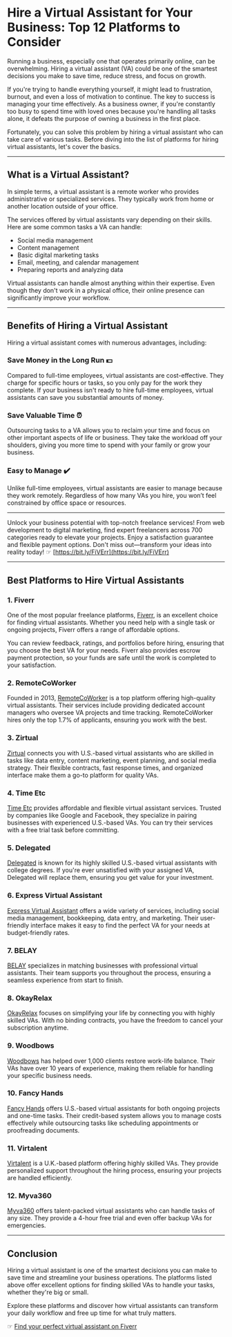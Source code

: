 # Hire a Virtual Assistant for Your Business: Top 12 Platforms to Consider

Running a business, especially one that operates primarily online, can be overwhelming. Hiring a virtual assistant (VA) could be one of the smartest decisions you make to save time, reduce stress, and focus on growth.

If you're trying to handle everything yourself, it might lead to frustration, burnout, and even a loss of motivation to continue. The key to success is managing your time effectively. As a business owner, if you're constantly too busy to spend time with loved ones because you're handling all tasks alone, it defeats the purpose of owning a business in the first place.

Fortunately, you can solve this problem by hiring a virtual assistant who can take care of various tasks. Before diving into the list of platforms for hiring virtual assistants, let's cover the basics.

---

## What is a Virtual Assistant?

In simple terms, a virtual assistant is a remote worker who provides administrative or specialized services. They typically work from home or another location outside of your office. 

The services offered by virtual assistants vary depending on their skills. Here are some common tasks a VA can handle:

- Social media management
- Content management
- Basic digital marketing tasks
- Email, meeting, and calendar management
- Preparing reports and analyzing data

Virtual assistants can handle almost anything within their expertise. Even though they don't work in a physical office, their online presence can significantly improve your workflow.

---

## Benefits of Hiring a Virtual Assistant

Hiring a virtual assistant comes with numerous advantages, including:

### Save Money in the Long Run 💵

Compared to full-time employees, virtual assistants are cost-effective. They charge for specific hours or tasks, so you only pay for the work they complete. If your business isn't ready to hire full-time employees, virtual assistants can save you substantial amounts of money.

### Save Valuable Time ⏰

Outsourcing tasks to a VA allows you to reclaim your time and focus on other important aspects of life or business. They take the workload off your shoulders, giving you more time to spend with your family or grow your business.

### Easy to Manage ✔️

Unlike full-time employees, virtual assistants are easier to manage because they work remotely. Regardless of how many VAs you hire, you won’t feel constrained by office space or resources.

---

Unlock your business potential with top-notch freelance services! From web development to digital marketing, find expert freelancers across 700 categories ready to elevate your projects. Enjoy a satisfaction guarantee and flexible payment options. Don't miss out—transform your ideas into reality today! ☞ [https://bit.ly/FiVErr](https://bit.ly/FiVErr)

---

## Best Platforms to Hire Virtual Assistants

### 1. Fiverr

One of the most popular freelance platforms, [Fiverr](https://bit.ly/FiVErr), is an excellent choice for finding virtual assistants. Whether you need help with a single task or ongoing projects, Fiverr offers a range of affordable options.

You can review feedback, ratings, and portfolios before hiring, ensuring that you choose the best VA for your needs. Fiverr also provides escrow payment protection, so your funds are safe until the work is completed to your satisfaction.

### 2. RemoteCoWorker

Founded in 2013, [RemoteCoWorker](https://remotecoworker.com/) is a top platform offering high-quality virtual assistants. Their services include providing dedicated account managers who oversee VA projects and time tracking. RemoteCoWorker hires only the top 1.7% of applicants, ensuring you work with the best.

### 3. Zirtual

[Zirtual](https://www.zirtual.com/) connects you with U.S.-based virtual assistants who are skilled in tasks like data entry, content marketing, event planning, and social media strategy. Their flexible contracts, fast response times, and organized interface make them a go-to platform for quality VAs.

### 4. Time Etc

[Time Etc](https://web.timeetc.com/) provides affordable and flexible virtual assistant services. Trusted by companies like Google and Facebook, they specialize in pairing businesses with experienced U.S.-based VAs. You can try their services with a free trial task before committing.

### 5. Delegated

[Delegated](https://www.delegated.com/) is known for its highly skilled U.S.-based virtual assistants with college degrees. If you're ever unsatisfied with your assigned VA, Delegated will replace them, ensuring you get value for your investment.

### 6. Express Virtual Assistant

[Express Virtual Assistant](https://www.expressvirtualassistant.com/) offers a wide variety of services, including social media management, bookkeeping, data entry, and marketing. Their user-friendly interface makes it easy to find the perfect VA for your needs at budget-friendly rates.

### 7. BELAY

[BELAY](https://belaysolutions.com/) specializes in matching businesses with professional virtual assistants. Their team supports you throughout the process, ensuring a seamless experience from start to finish.

### 8. OkayRelax

[OkayRelax](https://okayrelax.com/) focuses on simplifying your life by connecting you with highly skilled VAs. With no binding contracts, you have the freedom to cancel your subscription anytime.

### 9. Woodbows

[Woodbows](https://www.woodbows.com/) has helped over 1,000 clients restore work-life balance. Their VAs have over 10 years of experience, making them reliable for handling your specific business needs.

### 10. Fancy Hands

[Fancy Hands](https://www.fancyhands.com/) offers U.S.-based virtual assistants for both ongoing projects and one-time tasks. Their credit-based system allows you to manage costs effectively while outsourcing tasks like scheduling appointments or proofreading documents.

### 11. Virtalent

[Virtalent](https://virtalent.com/) is a U.K.-based platform offering highly skilled VAs. They provide personalized support throughout the hiring process, ensuring your projects are handled efficiently.

### 12. Myva360

[Myva360](https://myva360.com/) offers talent-packed virtual assistants who can handle tasks of any size. They provide a 4-hour free trial and even offer backup VAs for emergencies.

---

## Conclusion

Hiring a virtual assistant is one of the smartest decisions you can make to save time and streamline your business operations. The platforms listed above offer excellent options for finding skilled VAs to handle your tasks, whether they're big or small.

Explore these platforms and discover how virtual assistants can transform your daily workflow and free up time for what truly matters.

☞ [Find your perfect virtual assistant on Fiverr](https://bit.ly/FiVErr)
